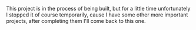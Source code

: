 This project is in the process of being built, but for a little time unfortunately I stopped it of course temporarily, cause I have some other more important projects, after completing them I'll come back to this one.
